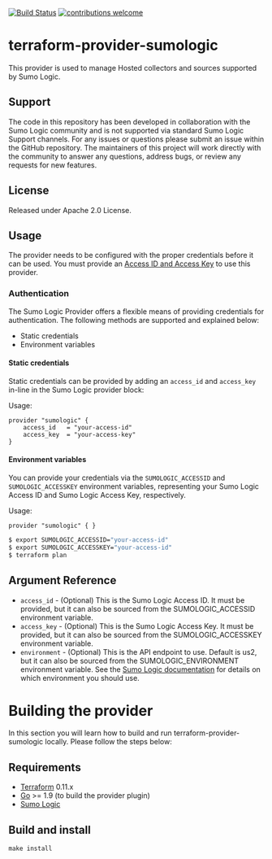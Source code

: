 [![Build Status](https://travis-ci.org/SumoLogic/sumologic-terraform-provider.svg?branch=master)](https://travis-ci.org/SumoLogic/sumologic-terraform-provider) [![contributions welcome](https://img.shields.io/badge/contributions-welcome-brightgreen.svg?style=flat)](https://github.com/SumoLogic/sumologic-terraform-provider/issues)

# terraform-provider-sumologic
This provider is used to manage Hosted collectors and sources supported by Sumo Logic.

## Support

The code in this repository has been developed in collaboration with the Sumo Logic community and is not supported via standard Sumo Logic Support channels. For any issues or questions please submit an issue within the GitHub repository. The maintainers of this project will work directly with the community to answer any questions, address bugs, or review any requests for new features. 

## License
Released under Apache 2.0 License.

## Usage

The provider needs to be configured with the proper credentials before it can be used.  You must provide an [Access ID and Access Key](0) to use this provider.

### Authentication
The Sumo Logic Provider offers a flexible means of providing credentials for authentication. The following methods are supported and explained below:

 - Static credentials
 - Environment variables

#### Static credentials
Static credentials can be provided by adding an `access_id` and `access_key` in-line in the Sumo Logic provider block:

Usage:
```hcl
provider "sumologic" {
    access_id   = "your-access-id"
    access_key  = "your-access-key"
}
```

#### Environment variables
You can provide your credentials via the `SUMOLOGIC_ACCESSID` and `SUMOLOGIC_ACCESSKEY` environment variables, representing your Sumo Logic Access ID and Sumo Logic Access Key, respectively.

Usage:
```hcl
provider "sumologic" { }
```

```bash
$ export SUMOLOGIC_ACCESSID="your-access-id"
$ export SUMOLOGIC_ACCESSKEY="your-access-id"
$ terraform plan
```

## Argument Reference
- `access_id` - (Optional) This is the Sumo Logic Access ID. It must be provided, but it can also be sourced from the SUMOLOGIC_ACCESSID environment variable.
- `access_key` - (Optional) This is the Sumo Logic Access Key. It must be provided, but it can also be sourced from the SUMOLOGIC_ACCESSKEY environment variable.
- `environment` - (Optional) This is the API endpoint to use. Default is us2, but it can also be sourced from the SUMOLOGIC_ENVIRONMENT environment variable. See the [Sumo Logic documentation][1] for details on which environment you should use.

# Building the provider

In this section you will learn how to build and run terraform-provider-sumologic locally. Please follow the steps below:

Requirements
------------

- [Terraform](https://www.terraform.io/downloads.html) 0.11.x
- [Go](https://golang.org/doc/install) >= 1.9 (to build the provider plugin)
- [Sumo Logic](https://www.sumologic.com/pricing/)

Build and install
------------
`make install`

[0]: https://help.sumologic.com/Manage/Security/Access-Keys
[1]: https://help.sumologic.com/APIs/General_API_Information/Sumo_Logic_Endpoints_and_Firewall_Security

